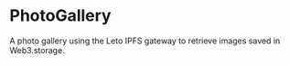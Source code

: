 # PhotoGallery
A photo gallery using the Leto IPFS gateway to retrieve images saved in Web3.storage.
